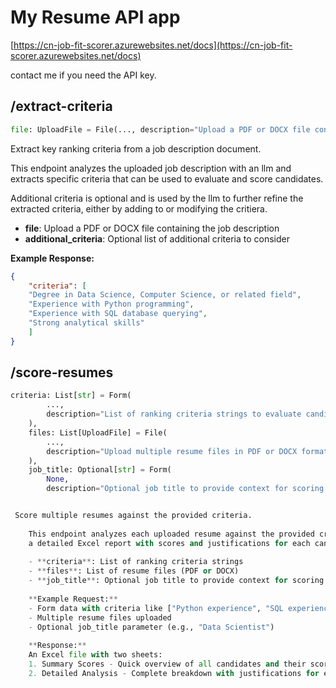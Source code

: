 # My Resume API app

[https://cn-job-fit-scorer.azurewebsites.net/docs](https://cn-job-fit-scorer.azurewebsites.net/docs)

contact me if you need the API key.

## /extract-criteria

````python
file: UploadFile = File(..., description="Upload a PDF or DOCX file containing the job description"), additional_criteria: Optional[List[str]] = Form(None, description="Optional list of additional criteria to consider")): 
````

Extract key ranking criteria from a job description document.

This endpoint analyzes the uploaded job description with an llm and extracts specific criteria that
can be used to evaluate and score candidates.

Additional criteria is optional and is used by the llm to further refine the extracted criteria, either by adding to or modifying the critiera.

- **file**: Upload a PDF or DOCX file containing the job description
- **additional_criteria**: Optional list of additional criteria to consider

**Example Response:**

```json
{
    "criteria": [
    "Degree in Data Science, Computer Science, or related field",
    "Experience with Python programming",
    "Experience with SQL database querying",
    "Strong analytical skills"
    ]
}
```

## /score-resumes

```python
criteria: List[str] = Form(
        ..., 
        description="List of ranking criteria strings to evaluate candidates against. These should be specific skills, qualifications, or attributes that you want to score in each resume."
    ),
    files: List[UploadFile] = File(
        ..., 
        description="Upload multiple resume files in PDF or DOCX format. Each file will be analyzed separately against the provided criteria."
    ),
    job_title: Optional[str] = Form(
        None, 
        description="Optional job title to provide context for scoring (e.g., 'Flower Arranger', 'Head Chef'). This helps the AI better understand the domain and appropriate scoring benchmarks."````


 Score multiple resumes against the provided criteria.
  
    This endpoint analyzes each uploaded resume against the provided criteria and generates
    a detailed Excel report with scores and justifications for each candidate.
  
    - **criteria**: List of ranking criteria strings
    - **files**: List of resume files (PDF or DOCX)
    - **job_title**: Optional job title to provide context for scoring
  
    **Example Request:**
    - Form data with criteria like ["Python experience", "SQL experience", "Data Science degree"]
    - Multiple resume files uploaded
    - Optional job_title parameter (e.g., "Data Scientist")
  
    **Response:**
    An Excel file with two sheets:
    1. Summary Scores - Quick overview of all candidates and their scores
    2. Detailed Analysis - Complete breakdown with justifications for each score
```
